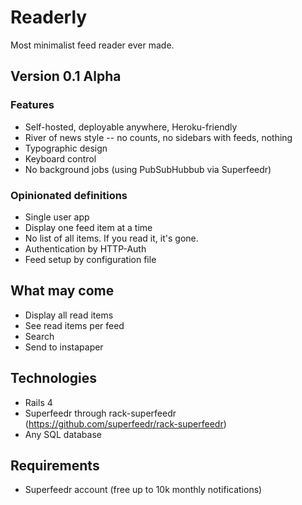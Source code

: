 # Readerly

Most minimalist feed reader ever made.

## Version 0.1 Alpha

### Features

* Self-hosted, deployable anywhere, Heroku-friendly
* River of news style -- no counts, no sidebars with feeds, nothing
* Typographic design
* Keyboard control
* No background jobs (using PubSubHubbub via Superfeedr)

### Opinionated definitions

* Single user app
* Display one feed item at a time
* No list of all items. If you read it, it's gone.
* Authentication by HTTP-Auth
* Feed setup by configuration file

## What may come

* Display all read items
* See read items per feed
* Search
* Send to instapaper

## Technologies

* Rails 4
* Superfeedr through rack-superfeedr (https://github.com/superfeedr/rack-superfeedr)
* Any SQL database

## Requirements

* Superfeedr account (free up to 10k monthly notifications)
